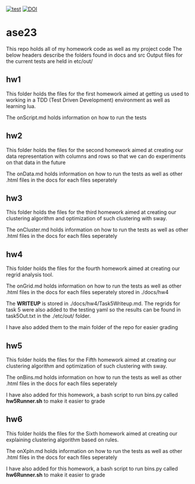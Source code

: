 [![test](https://github.com/gtystahl/ase23/actions/workflows/tests.yaml/badge.svg)](https://github.com/gtystahl/ase23/actions/workflows/tests.yaml)
[![DOI](https://zenodo.org/badge/590587882.svg)](https://zenodo.org/badge/latestdoi/590587882)

# ase23
This repo holds all of my homework code as well as my project code
The below headers describe the folders found in docs and src
Output files for the current tests are held in etc/out/

## hw1
This folder holds the files for the first homework aimed at getting us used to working in a TDD (Test Driven Development) environment as well as learning lua.

The onScript.md holds information on how to run the tests

## hw2
This folder holds the files for the second homework aimed at creating our data representation with columns and rows so that we can do experiments on that data in the future

The onData.md holds information on how to run the tests as well as other .html files in the docs for each files seperately

## hw3
This folder holds the files for the third homework aimed at creating our clustering algorithm and optimization of such clustering with sway. 

The onCluster.md holds information on how to run the tests as well as other .html files in the docs for each files seperately

## hw4
This folder holds the files for the fourth homework aimed at creating our regrid analysis tool. 

The onGrid.md holds information on how to run the tests as well as other .html files in the docs for each files seperately stored in ./docs/hw4

The **WRITEUP** is stored in ./docs/hw4/Task5Writeup.md. The regrids for task 5 were also added to the testing yaml so the results can be found in task5Out.txt in the ./etc/out/ folder.

I have also added them to the main folder of the repo for easier grading

## hw5
This folder holds the files for the Fifth homework aimed at creating our clustering algorithm and optimization of such clustering with sway. 

The onBins.md holds information on how to run the tests as well as other .html files in the docs for each files seperately

I have also added for this homework, a bash script to run bins.py called **hw5Runner.sh** to make it easier to grade

## hw6
This folder holds the files for the Sixth homework aimed at creating our explaining clustering algorithm based on rules. 

The onXpln.md holds information on how to run the tests as well as other .html files in the docs for each files seperately

I have also added for this homework, a bash script to run bins.py called **hw6Runner.sh** to make it easier to grade
